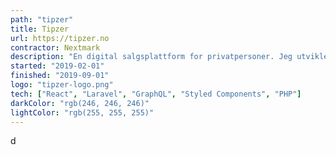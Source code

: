 ```yaml
---
path: "tipzer"
title: Tipzer
url: https://tipzer.no
contractor: Nextmark
description: "En digital salgsplattform for privatpersoner. Jeg utviklet frontend og fungerende backend. Jeg tilegnet meg kompetanse innen det å bygge GraphQL-apier og legge på ekstra funksjonalitet som automatiserte SMS og epost-tjenester."
started: "2019-02-01"
finished: "2019-09-01"
logo: "tipzer-logo.png"
tech: ["React", "Laravel", "GraphQL", "Styled Components", "PHP"]
darkColor: "rgb(246, 246, 246)"
lightColor: "rgb(255, 255, 255)"
---
```


d
